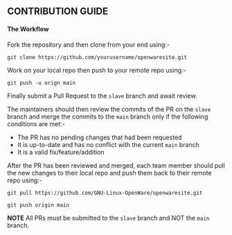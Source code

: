 ## CONTRIBUTION GUIDE

#### The Workflow
Fork the repository and then clone from your end using:-
 
```git clone https://github.com/yourusername/openwaresite.git```

Work on your local repo then push to your remote repo using:-

``git push -u orign main``

Finally submit a Pull Request to the ``slave`` branch and await review. 

The maintainers should then review the commits of the PR on the ``slave`` branch and merge the commits to the ``main`` branch only if the following conditions are met:-
- The PR has no pending changes that had been requested
- It is up-to-date and has no conflict with the current `main` branch
- It is a valid fix/feature/addition 

After the PR has been reviewed and merged, each team member should pull the new changes to their local repo and push them back to their remote repo using:-

``git pull https://github.com/GNU-Linux-OpenWare/openwaresite.git``

``git push origin main``

**NOTE** All PRs must be submitted to the ``slave`` branch and NOT the ``main`` branch.